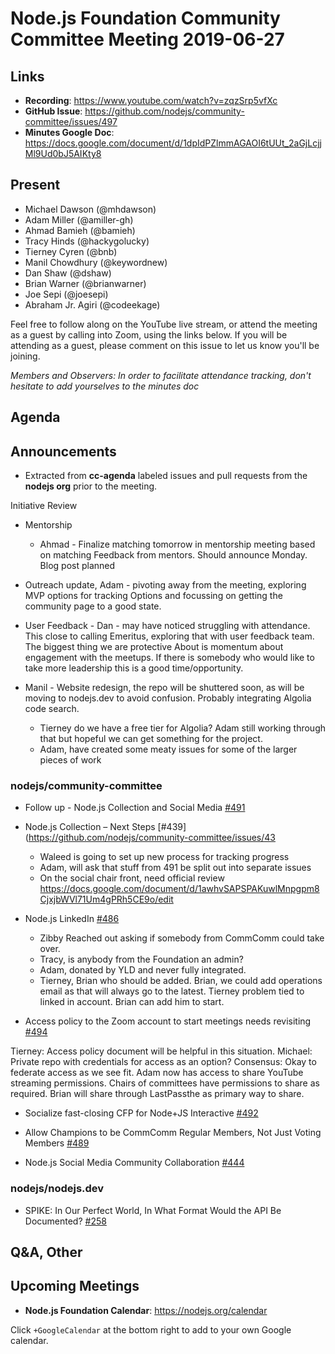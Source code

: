 # Node.js Foundation Community Committee Meeting 2019-06-27

## Links

- **Recording**: https://www.youtube.com/watch?v=zqzSrp5vfXc
- **GitHub Issue**: https://github.com/nodejs/community-committee/issues/497
- **Minutes Google Doc**: https://docs.google.com/document/d/1dpIdPZlmmAGAOI6tUUt_2aGjLcjjMl9Ud0bJ5AIKty8

## Present

- Michael Dawson (@mhdawson)
- Adam Miller (@amiller-gh)
- Ahmad Bamieh (@bamieh)
- Tracy Hinds (@hackygolucky)
- Tierney Cyren (@bnb)
- Manil Chowdhury (@keywordnew)
- Dan Shaw (@dshaw)
- Brian Warner (@brianwarner)
- Joe Sepi (@joesepi)
- Abraham Jr. Agiri (@codeekage)

Feel free to follow along on the YouTube live stream, or attend the meeting as a guest by calling into Zoom, using the links below. If you will be attending as a guest,
please comment on this issue to let us know you'll be joining.

_Members and Observers: In order to facilitate attendance tracking, don't hesitate to add yourselves to the minutes doc_

## Agenda

## Announcements

- Extracted from **cc-agenda** labeled issues and pull requests from the **nodejs org** prior to the meeting.

Initiative Review

- Mentorship

  - Ahmad - Finalize matching tomorrow in mentorship meeting based on matching
    Feedback from mentors. Should announce Monday. Blog post planned

- Outreach update, Adam - pivoting away from the meeting, exploring MVP options for tracking
  Options and focussing on getting the community page to a good state.

- User Feedback - Dan - may have noticed struggling with attendance. This close to
  calling Emeritus, exploring that with user feedback team. The biggest thing we are protective
  About is momentum about engagement with the meetups. If there is somebody who would like to take more leadership this is a good time/opportunity.

- Manil - Website redesign, the repo will be shuttered soon, as will be moving to nodejs.dev to
  avoid confusion. Probably integrating Algolia code search.

  - Tierney do we have a free tier for Algolia? Adam still working through that but hopeful
    we can get something for the project.
  - Adam, have created some meaty issues for some of the larger pieces of work

### nodejs/community-committee

- Follow up - Node.js Collection and Social Media [#491](https://github.com/nodejs/community-committee/issues/491)
- Node.js Collection – Next Steps [#439](https://github.com/nodejs/community-committee/issues/43

  - Waleed is going to set up new process for tracking progress
  - Adam, will ask that stuff from 491 be split out into separate issues
  - On the social chair front, need official review https://docs.google.com/document/d/1awhvSAPSPAKuwlMnpgpm8CjxjbWVl71Um4gPRh5CE9o/edit

- Node.js LinkedIn [#486](https://github.com/nodejs/community-committee/issues/486)

  - Zibby Reached out asking if somebody from CommComm could take over.
  - Tracy, is anybody from the Foundation an admin?
  - Adam, donated by YLD and never fully integrated.
  - Tierney, Brian who should be added. Brian, we could add operations email as that
    will always go to the latest. Tierney problem tied to linked in account. Brian can
    add him to start.

- Access policy to the Zoom account to start meetings needs revisiting [#494](https://github.com/nodejs/community-committee/issues/494)

Tierney: Access policy document will be helpful in this situation.
Michael: Private repo with credentials for access as an option?
Consensus: Okay to federate access as we see fit. Adam now has access to share YouTube streaming permissions. Chairs of committees have permissions to share as required. Brian will share through LastPassthe as primary way to share.

- Socialize fast-closing CFP for Node+JS Interactive [#492](https://github.com/nodejs/community-committee/issues/492)

* Allow Champions to be CommComm Regular Members, Not Just Voting Members [#489](https://github.com/nodejs/community-committee/issues/489)

- Node.js Social Media Community Collaboration [#444](https://github.com/nodejs/community-committee/issues/444)

### nodejs/nodejs.dev

- SPIKE: In Our Perfect World, In What Format Would the API Be Documented? [#258](https://github.com/nodejs/nodejs.dev/issues/258)

## Q&A, Other

## Upcoming Meetings

- **Node.js Foundation Calendar**: https://nodejs.org/calendar

Click `+GoogleCalendar` at the bottom right to add to your own Google calendar.
